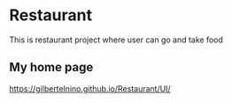 # Restaurant
This is restaurant project where user can go and take food

## My home page
https://gilbertelnino.github.io/Restaurant/UI/
